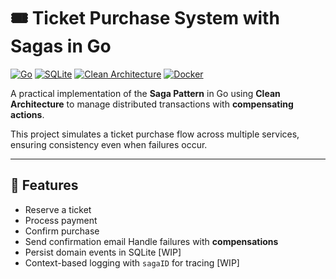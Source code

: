 # 🎟️ Ticket Purchase System with Sagas in Go

[![Go](https://img.shields.io/badge/Go-1.22+-007d9c?logo=go&logoColor=white)](https://golang.org)
[![SQLite](https://img.shields.io/badge/SQLite-003B57?logo=sqlite&logoColor=white)](https://www.sqlite.org)
[![Clean Architecture](https://img.shields.io/badge/Pattern-Clean_Architecture-9c27b0)](#)
[![Docker](https://img.shields.io/badge/Docker-2496ED?logo=docker&logoColor=white)](https://www.docker.com)

A practical implementation of the **Saga Pattern** in Go using **Clean Architecture** to manage distributed transactions with **compensating actions**.

This project simulates a ticket purchase flow across multiple services, ensuring consistency even when failures occur.

---

## 🧩 Features

- Reserve a ticket
- Process payment
- Confirm purchase
- Send confirmation email
 Handle failures with **compensations**
- Persist domain events in SQLite    [WIP]
- Context-based logging with `sagaID` for tracing   [WIP]